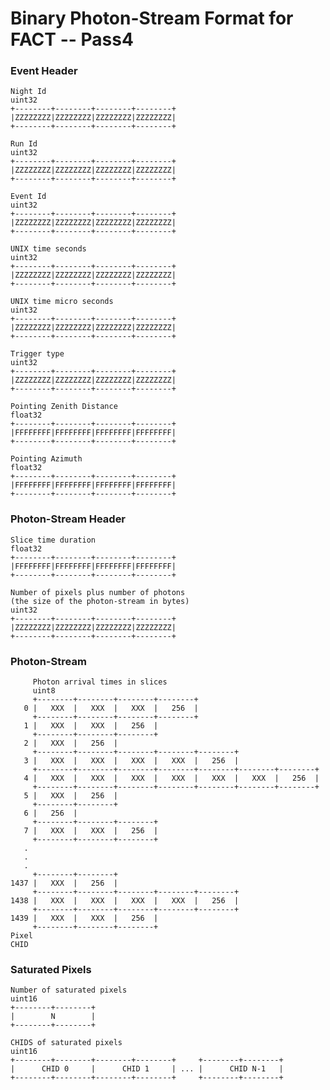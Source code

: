 # Binary Photon-Stream Format for FACT -- Pass4


### Event Header
    
    Night Id
    uint32
    +--------+--------+--------+--------+
    |ZZZZZZZZ|ZZZZZZZZ|ZZZZZZZZ|ZZZZZZZZ|
    +--------+--------+--------+--------+

    Run Id
    uint32
    +--------+--------+--------+--------+
    |ZZZZZZZZ|ZZZZZZZZ|ZZZZZZZZ|ZZZZZZZZ|
    +--------+--------+--------+--------+
    
    Event Id
    uint32
    +--------+--------+--------+--------+
    |ZZZZZZZZ|ZZZZZZZZ|ZZZZZZZZ|ZZZZZZZZ|
    +--------+--------+--------+--------+
    
    UNIX time seconds
    uint32
    +--------+--------+--------+--------+
    |ZZZZZZZZ|ZZZZZZZZ|ZZZZZZZZ|ZZZZZZZZ|
    +--------+--------+--------+--------+

    UNIX time micro seconds
    uint32
    +--------+--------+--------+--------+
    |ZZZZZZZZ|ZZZZZZZZ|ZZZZZZZZ|ZZZZZZZZ|
    +--------+--------+--------+--------+
    
    Trigger type
    uint32
    +--------+--------+--------+--------+
    |ZZZZZZZZ|ZZZZZZZZ|ZZZZZZZZ|ZZZZZZZZ|
    +--------+--------+--------+--------+
    
    Pointing Zenith Distance
    float32
    +--------+--------+--------+--------+
    |FFFFFFFF|FFFFFFFF|FFFFFFFF|FFFFFFFF|
    +--------+--------+--------+--------+
    
    Pointing Azimuth
    float32
    +--------+--------+--------+--------+
    |FFFFFFFF|FFFFFFFF|FFFFFFFF|FFFFFFFF|
    +--------+--------+--------+--------+
    
    
### Photon-Stream Header

    Slice time duration
    float32
    +--------+--------+--------+--------+
    |FFFFFFFF|FFFFFFFF|FFFFFFFF|FFFFFFFF|
    +--------+--------+--------+--------+

    Number of pixels plus number of photons 
    (the size of the photon-stream in bytes)
    uint32
    +--------+--------+--------+--------+
    |ZZZZZZZZ|ZZZZZZZZ|ZZZZZZZZ|ZZZZZZZZ|
    +--------+--------+--------+--------+


### Photon-Stream

         Photon arrival times in slices
         uint8 
         +--------+--------+--------+--------+
       0 |   XXX  |   XXX  |   XXX  |   256  |
         +--------+--------+--------+--------+   
       1 |   XXX  |   XXX  |   256  |
         +--------+--------+--------+ 
       2 |   XXX  |   256  |
         +--------+--------+--------+--------+--------+
       3 |   XXX  |   XXX  |   XXX  |   XXX  |   256  |
         +--------+--------+--------+--------+--------+--------+--------+ 
       4 |   XXX  |   XXX  |   XXX  |   XXX  |   XXX  |   XXX  |   256  |
         +--------+--------+--------+--------+--------+--------+--------+   
       5 |   XXX  |   256  |
         +--------+--------+
       6 |   256  |
         +--------+--------+--------+
       7 |   XXX  |   XXX  |   256  |
         +--------+--------+--------+
       .
       .
       .
         +--------+--------+
    1437 |   XXX  |   256  |
         +--------+--------+--------+--------+--------+
    1438 |   XXX  |   XXX  |   XXX  |   XXX  |   256  |
         +--------+--------+--------+--------+--------+
    1439 |   XXX  |   XXX  |   256  |
         +--------+--------+--------+
    Pixel
    CHID

### Saturated Pixels

    Number of saturated pixels
    uint16
    +--------+--------+
    |        N        |
    +--------+--------+

    CHIDS of saturated pixels
    uint16
    +--------+--------+--------+--------+     +--------+--------+
    |      CHID 0     |      CHID 1     | ... |      CHID N-1   |
    +--------+--------+--------+--------+     +--------+--------+